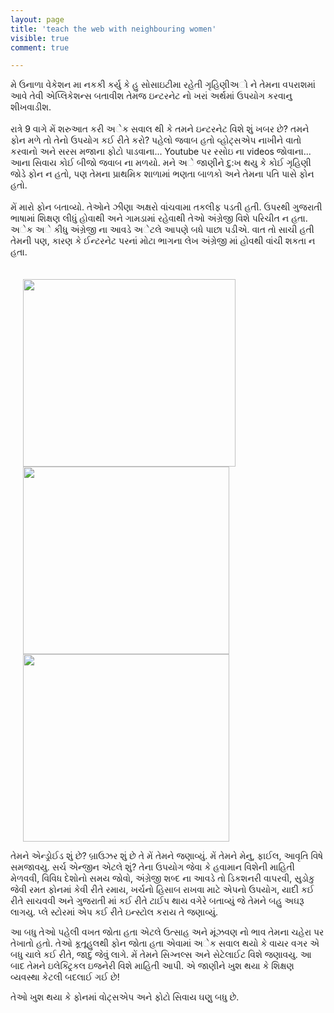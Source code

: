 ```yaml
---
layout: page
title: 'teach the web with neighbouring women'
visible: true
comment: true

---
```


મે ઉનાળા વેકેશન મા નકકી કર્યુ કે હુ સોસાઇટીમા રહેતી ગૃહિણીઅો ને તેમના વપરાશમાં આવે તેવી એપ્લિકેશન્સ બતાવીશ તેમજ ઇન્ટરનેટ નો ખરાં અર્થમાં ઉપયોગ કરવાનુ શીખવાડીશ.
<br>
<br>
રાત્રે 9 વાગે મેં શરુઆત કરી અેક સવાલ થી કે તમને ઇન્ટરનેટ વિશે શું ખબર છે? તમને ફોન મળે તો તેનો ઉપયોગ કઈ રીતે કરો? પહેલો જવાબ હતો વ્હોટ્સએપ નાખીને વાતો કરવાનો અને સરસ મજાના ફોટો પાડવાના... Youtube પર રસોઇ ના videos જોવાના... આના સિવાય કોઈ બીજો જવાબ ના મળયો. મને અે જાણીને દુ:ખ થયુ કે કોઈ ગૃહિણી જોડે ફોન ન હતો, પણ તેમના પ્રાથમિક શાળામાં ભણતા બાળકો અને તેમના પતિ પાસે ફોન હતો.
<br>
<br>
મેં મારો ફોન બતાવ્યો. તેઆેને ઝીણા અક્ષરો વાંચવામા તકલીફ પડતી હતી. ઉપરથી ગુજરાતી ભાષામાં શિક્ષણ લીધું હોવાથી અને ગામડામાં રહેવાથી તેઓ અંગ્રેજી વિશે પરિચીત ન હતા. અેક અે કીધુ અંગ્રેજી ના આવડે અેટલે આપણે બધે પાછા પડીએ. વાત તો સાચી હતી તેમની પણ, કારણ કે ઈન્ટરનેટ પરનાં મોટા ભાગના લેખ અંગ્રેજી માં હોવથી વાંચી શકતા ન હતા.
<br>
<br><br>
<img src="{{site.github.repository_url}}/tree/gh-pages/wow-resources/gujarati/web-lit-event/images/indian-ladies-using-mobile.jpg"	height="300" width ="340" hspace="20"/>
<img src="{{site.github.repository_url}}/tree/gh-pages/wow-resources/gujarati/web-lit-event/images/selfie.jpg" height="300" width ="330" hspace="20"/>
<img src="{{site.github.repository_url}}/tree/gh-pages/wow-resources/gujarati/web-lit-event/images/society-group.jpg"	height="300" width ="330" hspace="20"/>

 તેમને એન્ડ્રોઈડ શું છે? બ્રાઉઝર શું છે તે મેં તેમને જણાવ્યું. મેં તેમને મેનુ, ફાઈલ, આવૃતિ વિષે સમજાવયુ. સર્ચ એન્જીન એટલે શું? તેના ઉપયોગ જેવા કે હવામાન વિશેની માહિતી મેળવવી, વિવિધ દેશોનો સમય જોવો, અંગ્રેજી શબ્દ ના આવડે તો ડિકશનરી વાપરવી, સુડોકુ જેવી રમત ફોનમાં કેવી રીતે રમાય, ખર્ચનો હિસાબ રાખવા માટે એપનો ઉપયોગ, યાદી કઈ રીતે સાચવવી અને ગુજરાતી માં કઈ રીતે ટાઈપ થાય વગેરે બતાવ્યું જે તેમને બહુ અઘરૂ લાગયુ. પ્લે સ્ટોરમાં એપ કઈ રીતે ઇન્સ્ટોલ કરાય તે જણાવ્યું.


આ બધુ તેઓ પહેલી વખત જોતા હતા એટલે ઉત્સાહ અને  મૂંઝવણ નો ભાવ તેમના ચહેરા પર તેખાતો હતો. તેઓ કૂતૂહુલથી ફોન જોતા હતા એવામાં અેક સવાલ થયો કે વાયર વગર એ બધુ ચાલે કઈ રીતે, જાદુ જેવું લાગે. મેં તેમને સિગ્નલ્સ અને સેટેલાઈટ વિશે જણાવયુ. આ બાદ તેમને ઇલેક્ટ્રિકલ ઇજનેરી વિશે માહિતી આપી. એ જાણીને ખુશ થયા કે શિક્ષણ વ્યવસ્થા કેટલી બદલાઈ ગઈ છે!


તેઓ ખુશ થયા કે ફોનમાં વોટ્સએપ અને ફોટો સિવાય ઘણુ બધુ છે.
